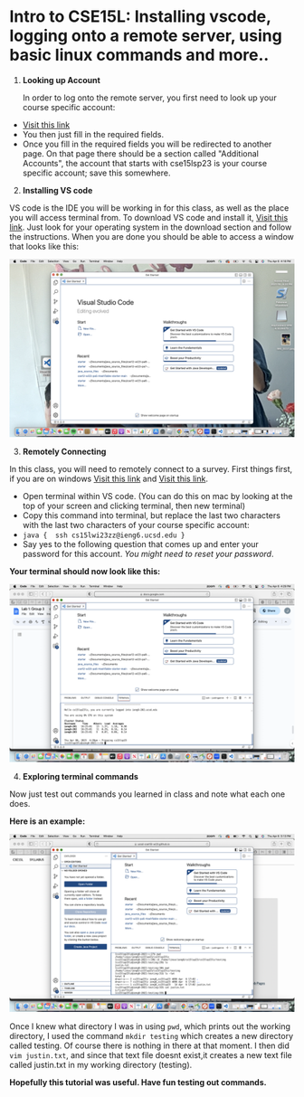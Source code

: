 # Intro to CSE15L: Installing vscode, logging onto a remote server, using basic linux commands and more..

1) **Looking up Account**

   In order to log onto the remote server, you first need to look up your course specific account:

*  [Visit this link](https://sdacs.ucsd.edu/~icc/index.php)
*  You then just fill in the required fields. 
*  Once you fill in the required fields you will be redirected to another page. On that page there should be a section called "Additional Accounts", the account that starts with cse15lsp23 is your course specific account; save this somewhere.


2) **Installing VS code**

VS code is the IDE you will be working in for this class, as well as the place you will access terminal from. To download VS code and install it, [Visit this link](https://code.visualstudio.com/). Just look for your operating system in the download section and follow the instructions. When you are done you should be able to access a window that looks like this:

![VS code home page](vsHome.png)


3) **Remotely Connecting**

In this class, you will need to remotely connect to a survey. First things first, if you are on windows [Visit this link](https://gitforwindows.org/) and [Visit this link](https://stackoverflow.com/a/50527994).

* Open terminal within VS code. (You can do this on mac by looking at the top of your screen and clicking terminal, then new terminal)
* Copy this command into terminal, but replace the last two characters with the last two characters of your course specific account:  
* ```java {  ssh cs15lwi23zz@ieng6.ucsd.edu }```
* Say yes to the following question that comes up and enter your password for this account. *You might need to reset your password*.

**Your terminal should now look like this:**


![Your screen shall now look like this:](remoteConnect.png)


4) **Exploring terminal commands**

Now just test out commands you learned in class and note what each one does.

**Here is an example:**

![image](commands.png)

 Once I knew what directory I was in using ```pwd```, which prints out the working directory, I used the command ```mkdir testing``` which creates a new directory called testing. Of course there is nothing in there at that moment. I then did ```vim justin.txt```, and since that text file doesnt exist,it creates a new text file called justin.txt in my working directory (testing).



**Hopefully this tutorial was useful. Have fun testing out commands.**
